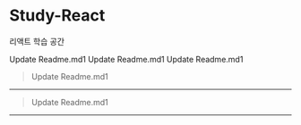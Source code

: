 # Study-React

리액트 학습 공간

Update Readme.md1
Update Readme.md1
Update Readme.md1


> Update Readme.md1

---
> Update Readme.md1
---
